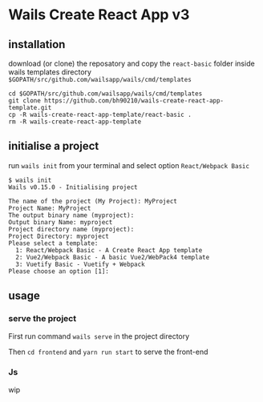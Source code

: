 # Wails Create React App v3

## installation

download (or clone) the reposatory and copy the `react-basic` folder inside wails templates directory `$GOPATH/src/github.com/wailsapp/wails/cmd/templates`

```
cd $GOPATH/src/github.com/wailsapp/wails/cmd/templates
git clone https://github.com/bh90210/wails-create-react-app-template.git
cp -R wails-create-react-app-template/react-basic .
rm -R wails-create-react-app-template
```

## initialise a project 

run `wails init` from your terminal and select option `React/Webpack Basic`
```
$ wails init
Wails v0.15.0 - Initialising project

The name of the project (My Project): MyProject        
Project Name: MyProject
The output binary name (myproject): 
Output binary Name: myproject
Project directory name (myproject): 
Project Directory: myproject
Please select a template:
  1: React/Webpack Basic - A Create React App template
  2: Vue2/Webpack Basic - A basic Vue2/WebPack4 template
  3: Vuetify Basic - Vuetify + Webpack
Please choose an option [1]: 
```

## usage 

### serve the project

First run command `wails serve` in the project directory

Then `cd frontend` and `yarn run start` to serve the front-end

### Js

wip
